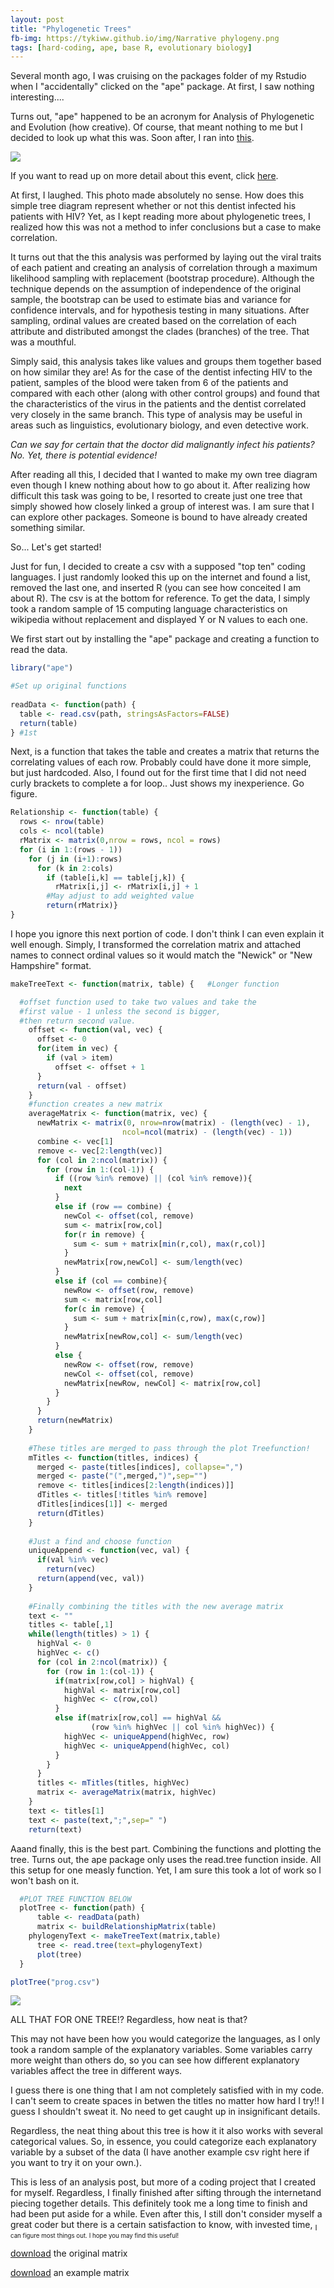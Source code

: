 ```yaml
---
layout: post
title: "Phylogenetic Trees"
fb-img: https://tykiww.github.io/img/Narrative phylogeny.png
tags: [hard-coding, ape, base R, evolutionary biology]
---
```


Several month ago, I was cruising on the packages folder of my Rstudio when I "accidentally" clicked on the "ape" package. At first, I saw nothing interesting.... 

Turns out, "ape" happened to be an acronym for Analysis of Phylogenetic and Evolution (how creative). Of course, that meant nothing to me but I decided to look up what this was. Soon after, I ran into [this](https://image.slidesharecdn.com/phylogeneticanalysis-111117220939-phpapp01/95/phylogenetic-analysis-7-728.jpg?cb=1321568578).

![](https://tykiww.github.io/img/phyl/phyl%20check.png)

If you want to read up on more detail about this event, click [here](http://www.nytimes.com/1993/06/06/weekinreview/aids-and-a-dentist-s-secrets.html?pagewanted=all).

At first, I laughed. This photo made absolutely no sense. How does this simple tree diagram represent whether or not this dentist infected his patients with HIV? Yet, as I kept reading more about phylogenetic trees, I realized how this was not a method to infer conclusions but a case to make correlation. 

It turns out that the this analysis was performed by laying out the viral traits of each patient and creating an analysis of correlation through a maximum likelihood sampling with replacement (bootstrap procedure). Although the technique depends on the assumption of independence of the original sample, the bootstrap can be used to estimate bias and variance for confidence intervals, and for hypothesis testing in many situations. After sampling, ordinal values are created based on the correlation of each attribute and distributed amongst the clades (branches) of the tree. That was a mouthful. 

Simply said, this analysis takes like values and groups them together based on how similar they are! As for the case of the dentist infecting HIV to the patient, samples of the blood were taken from 6 of the patients and compared with each other (along with other control groups) and found that the characteristics of the virus in the patients and the dentist correlated very closely in the same branch. This type of analysis may be useful in areas such as linguistics, evolutionary biology, and even detective work.


_Can we say for certain that the doctor did malignantly infect his patients? No. Yet, there is potential evidence!_


After reading all this, I decided that I wanted to make my own tree diagram even though I knew nothing about how to go about it. After realizing how difficult this task was going to be, I resorted to create just one tree that simply showed how closely linked a group of interest was. I am sure that I can explore other packages. Someone is bound to have already created something similar.

So... Let's get started!

Just for fun, I decided to create a csv with a supposed "top ten" coding languages. I just randomly looked this up on the internet and found a list, removed the last one, and inserted R (you can see how conceited I am about R). The csv is at the bottom for reference. To get the data, I simply took a random sample of 15 computing language characteristics on wikipedia without replacement and displayed Y or N values to each one. 

We first start out by installing the "ape" package and creating a function to read the data.

```r
library("ape")

#Set up original functions
  
readData <- function(path) {
  table <- read.csv(path, stringsAsFactors=FALSE)
  return(table)
} #1st
```

Next, is a function that takes the table and creates a matrix that returns the correlating values of each row. Probably could have done it more simple, but just hardcoded. Also, I found out for the first time that I did not need curly brackets to complete a for loop.. Just shows my inexperience. Go figure.

```r
Relationship <- function(table) {
  rows <- nrow(table)
  cols <- ncol(table)
  rMatrix <- matrix(0,nrow = rows, ncol = rows) 
  for (i in 1:(rows - 1))
    for (j in (i+1):rows)
      for (k in 2:cols)
        if (table[i,k] == table[j,k]) {
          rMatrix[i,j] <- rMatrix[i,j] + 1
        #May adjust to add weighted value
        return(rMatrix)}
}	
```

I hope you ignore this next portion of code. I don't think I can even explain it well enough. Simply, I transformed the correlation matrix and attached names to connect ordinal values so it would match the "Newick" or "New Hampshire" format.

```r
makeTreeText <- function(matrix, table) {   #Longer function

  #offset function used to take two values and take the
  #first value - 1 unless the second is bigger,
  #then return second value.
    offset <- function(val, vec) {
      offset <- 0
      for(item in vec) {
        if (val > item)
          offset <- offset + 1
      }
      return(val - offset)
    }
    #function creates a new matrix 
    averageMatrix <- function(matrix, vec) {
      newMatrix <- matrix(0, nrow=nrow(matrix) - (length(vec) - 1),
                         ncol=ncol(matrix) - (length(vec) - 1))
      combine <- vec[1]
      remove <- vec[2:length(vec)]
      for (col in 2:ncol(matrix)) {
        for (row in 1:(col-1)) {
          if ((row %in% remove) || (col %in% remove)){
            next
          }
          else if (row == combine) {
            newCol <- offset(col, remove)
            sum <- matrix[row,col]
            for(r in remove) {
              sum <- sum + matrix[min(r,col), max(r,col)]
            }
            newMatrix[row,newCol] <- sum/length(vec)
          }
          else if (col == combine){
            newRow <- offset(row, remove)
            sum <- matrix[row,col]
            for(c in remove) {
              sum <- sum + matrix[min(c,row), max(c,row)]
            }
            newMatrix[newRow,col] <- sum/length(vec)
          }
          else {
            newRow <- offset(row, remove)
            newCol <- offset(col, remove)
            newMatrix[newRow, newCol] <- matrix[row,col]
          }
        }
      }
      return(newMatrix)
    }
    
    #These titles are merged to pass through the plot Treefunction!
    mTitles <- function(titles, indices) {
      merged <- paste(titles[indices], collapse=",")
      merged <- paste("(",merged,")",sep="")
      remove <- titles[indices[2:length(indices)]]
      dTitles <- titles[!titles %in% remove]
      dTitles[indices[1]] <- merged
      return(dTitles)
    }
    
    #Just a find and choose function
    uniqueAppend <- function(vec, val) {
      if(val %in% vec)
        return(vec)
      return(append(vec, val))
    }
    
    #Finally combining the titles with the new average matrix
    text <- ""
    titles <- table[,1]
    while(length(titles) > 1) {
      highVal <- 0
      highVec <- c()
      for (col in 2:ncol(matrix)) {
        for (row in 1:(col-1)) {
          if(matrix[row,col] > highVal) {
            highVal <- matrix[row,col]
            highVec <- c(row,col)
          }
          else if(matrix[row,col] == highVal &&
                  (row %in% highVec || col %in% highVec)) {
            highVec <- uniqueAppend(highVec, row)
            highVec <- uniqueAppend(highVec, col)
          }
        }
      }
      titles <- mTitles(titles, highVec)
      matrix <- averageMatrix(matrix, highVec)
    }
    text <- titles[1]
    text <- paste(text,";",sep=" ")
    return(text)
 ```

Aaand finally, this is the best part. Combining the functions and plotting the tree. Turns out, the ape package only uses the read.tree function inside. All this setup for one measly function. Yet, I am sure this took a lot of work so I won't bash on it.

```r
  #PLOT TREE FUNCTION BELOW
  plotTree <- function(path) {
	  table <- readData(path)
	  matrix <- buildRelationshipMatrix(table)
  	phylogenyText <- makeTreeText(matrix,table)
	  tree <- read.tree(text=phylogenyText)
	  plot(tree)
  }

plotTree("prog.csv")
```

![](https://tykiww.github.io/img/phyl/phylcode.png)

ALL THAT FOR ONE TREE!? 
Regardless, how neat is that? 


This may not have been how you would categorize the languages, as I only took a random sample of the explanatory variables. Some variables carry more weight than others do, so you can see how different explanatory variables affect the tree in different ways.

I guess there is one thing that I am not completely satisfied with in my code. I can't seem to create spaces in betwen the titles no matter how hard I try!! I guess I shouldn't sweat it. No need to get caught up in insignificant details. 

Regardless, the neat thing about this tree is how it it also works with several categorical values. So, in essence, you could categorize each explanatory variable by a subset of the data (I have another example csv right here if you want to try it on your own.).

This is less of an analysis post, but more of a coding project that I created for myself. Regardless, I finally finished after sifting through the internetand piecing together details. This definitely took me a long time to finish and had been put aside for a while. Even after this, I still don't consider myself a great coder but there is a certain satisfaction to know, with invested time, <sub>I<sub/> can figure most things out. I hope you may find this useful!

[download](https://tykiww.github.io/assets/Phyl/prog.csv) the original matrix

[download](https://tykiww.github.io/assets/Phyl/examp_matrix.csv) an example matrix
